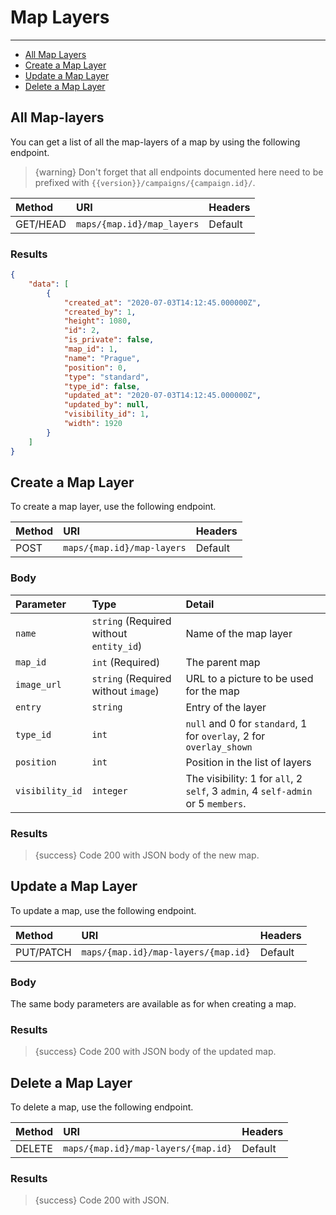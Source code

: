 # Map Layers

---

- [All Map Layers](#all-map-layers)
- [Create a Map Layer](#create-map-layer)
- [Update a Map Layer](#update-map-layer)
- [Delete a Map Layer](#delete-map-layer)

<a name="all-map-layers"></a>
## All Map-layers

You can get a list of all the map-layers of a map by using the following endpoint.

> {warning} Don't forget that all endpoints documented here need to be prefixed with `{{version}}/campaigns/{campaign.id}/`.


| Method | URI | Headers |
| :- |   :-   |  :-  |
| GET/HEAD | `maps/{map.id}/map_layers` | Default |

### Results
```json
{
    "data": [
        {
            "created_at": "2020-07-03T14:12:45.000000Z",
            "created_by": 1,
            "height": 1080,
            "id": 2,
            "is_private": false,
            "map_id": 1,
            "name": "Prague",
            "position": 0,
            "type": "standard",
            "type_id": false,
            "updated_at": "2020-07-03T14:12:45.000000Z",
            "updated_by": null,
            "visibility_id": 1,
            "width": 1920
        }
    ]
}
```


<a name="create-map-layer"></a>
## Create a Map Layer

To create a map layer, use the following endpoint.

| Method | URI | Headers |
| :- |   :-   |  :-  |
| POST | `maps/{map.id}/map-layers` | Default |

### Body

| Parameter | Type | Detail |
| :- |   :-   |  :-  |
| `name` | `string` (Required without `entity_id`) | Name of the map layer |
| `map_id` | `int` (Required) | The parent map |
| `image_url` | `string` (Required without `image`) | URL to a picture to be used for the map |
| `entry` | `string` | Entry of the layer |
| `type_id` | `int` | `null` and 0 for `standard`, 1 for `overlay`, 2 for `overlay_shown` |
| `position` | `int` | Position in the list of layers |
| `visibility_id` | `integer` | The visibility: 1 for `all`, 2 `self`, 3 `admin`, 4 `self-admin` or 5 `members`. |

### Results

> {success} Code 200 with JSON body of the new map.


<a name="update-map-layer"></a>
## Update a Map Layer

To update a map, use the following endpoint.

| Method | URI | Headers |
| :- |   :-   |  :-  |
| PUT/PATCH | `maps/{map.id}/map-layers/{map.id}` | Default |

### Body

The same body parameters are available as for when creating a map.

### Results

> {success} Code 200 with JSON body of the updated map.


<a name="delete-map-layer"></a>
## Delete a Map Layer

To delete a map, use the following endpoint.

| Method | URI | Headers |
| :- |   :-   |  :-  |
| DELETE | `maps/{map.id}/map-layers/{map.id}` | Default |

### Results

> {success} Code 200 with JSON.
